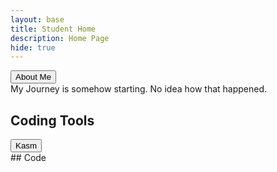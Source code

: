 ```yaml
---
layout: base
title: Student Home 
description: Home Page
hide: true
---
```

<head>
 <a href="index2.md"> 
   <button>About Me</button>
 </a>
 <a>
 </a>
</head>
<body>

<br>
My Journey is somehow starting. No idea how that happened.
<br>

## Coding Tools

<a href="https://kasm.nighthawkcodingsociety.com/">
<button>Kasm</button>
</a>

<br>
## Code

</body>